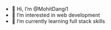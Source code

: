 - 👋 Hi, I’m @MohitDangi1
- 👀 I’m interested in web development 
- 🌱 I’m currently learning full stack skills 


<!---
MohitDangi1/MohitDangi1 is a ✨ special ✨ repository because its `README.md` (this file) appears on your GitHub profile.
You can click the Preview link to take a look at your changes.
--->
